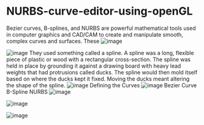 # NURBS-curve-editor-using-openGL

 Bezier curves, B-splines, and NURBS are powerful mathematical tools used in computer graphics and CAD/CAM to create and manipulate smooth, complex curves and surfaces. These 
![image](https://github.com/user-attachments/assets/9dbaadfd-3083-49b9-9313-eb8f4c448da4)

![image](https://github.com/user-attachments/assets/2f747776-a307-40bc-94dc-25755e5640fd)
They used something called a spline.
A spline was a long, flexible piece of plastic or wood with a rectangular cross-section. The spline was held in place by grounding it against a drawing board with heavy lead weights that had protrusions called ducks. The spline would then mold itself based on where the ducks kept it fixed. Moving the ducks meant altering the shape of the spline.
![image](https://github.com/user-attachments/assets/41e703ab-635f-4ecd-9506-2957ad6b4d46)
Defining the Curves
![image](https://github.com/user-attachments/assets/96425ed2-335a-4292-b7bc-4a707b9bb072)
Bezier Curve  B-Spline                         NURBS
![image](https://github.com/user-attachments/assets/4c4fc053-e63b-4f11-a170-c86d169752b3)

![image](https://github.com/user-attachments/assets/c7752b3e-447f-408a-bb0a-35797d6b57b2)

![image](https://github.com/user-attachments/assets/bbe557e9-2dbd-4c1f-8bdb-02d4f8005233)






